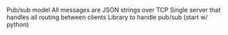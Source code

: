 Pub/sub model
All messages are JSON strings over TCP
Single server that handles all routing between clients
Library to handle pub/sub (start w/ python)

